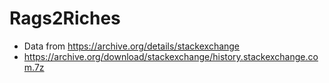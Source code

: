 # Rags2Riches


* Data from https://archive.org/details/stackexchange
* https://archive.org/download/stackexchange/history.stackexchange.com.7z
